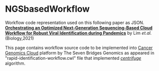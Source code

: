 # NGSbasedWorkflow
Workflow code representation used on this following paper as JSON.\
[**Orchestrating an Optimized Next-Generation Sequencing-Based Cloud Workflow for Robust Viral Identification during Pandemics**](https://www.mdpi.com/1306560) by Lim *et.al.* (Biology,2021)

This page contains workflow source code to be implemented into [Cancer Genomics Cloud](https://cgc-accounts.sbgenomics.com/auth/login) platform by The Seven Bridges Genomics as appeared in "rapid-identification-workflow.cwl" file that implemented [*centrifuge*](https://ccb.jhu.edu/software/centrifuge/manual.shtml) algorithm.
